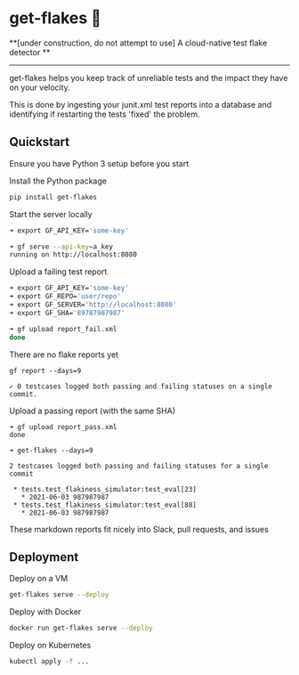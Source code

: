 # get-flakes 🍦

**[under construction, do not attempt to use] A cloud-native test flake detector **

---

get-flakes helps you keep track of unreliable tests and the impact they have on your velocity.

This is done by ingesting your junit.xml test reports into a database and identifying  if restarting the tests 'fixed' the problem.

## Quickstart

Ensure you have Python 3 setup before you start

Install the Python package
```sh
pip install get-flakes
```

Start the server locally

```sh
➜ export GF_API_KEY='some-key'

➜ gf serve --api-key=a_key
running on http://localhost:8080
```

Upload a failing test report

```sh
➜ export GF_API_KEY='some-key'
➜ export GF_REPO='user/repo'
➜ export GF_SERVER='http://localhost:8080'
➜ export GF_SHA='89787987987'

➜ gf upload report_fail.xml
done
```

There are no flake reports yet

```log
gf report --days=9

✓ 0 testcases logged both passing and failing statuses on a single commit.
```

Upload a passing report (with the same SHA)

```log
➜ gf upload report_pass.xml
done
```

```log
➜ get-flakes --days=9

2 testcases logged both passing and failing statuses for a single commit

 * tests.test_flakiness_simulator:test_eval[23]
   * 2021-06-03 987987987
 * tests.test_flakiness_simulator:test_eval[88]
   * 2021-06-03 987987987
```

These markdown reports fit nicely into Slack, pull requests, and issues
## Deployment

Deploy on a VM
```sh
get-flakes serve --deploy
```

Deploy with Docker

```sh
docker run get-flakes serve --deploy
```

Deploy on Kubernetes
```sh
kubectl apply -f ...
```
